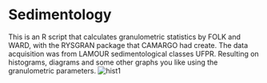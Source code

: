 # Sedimentology
This is an R script that calculates granulometric statistics by FOLK and WARD, with the RYSGRAN package that CAMARGO had create. The data acquisition was from LAMOUR sedimentological classes UFPR.
Resulting on histograms, diagrams and some other graphs you like using the granulometric parameters.
![hist1](https://github.com/KetGirardello/Sedimentology/assets/114042244/94372440-1052-4e31-9e9a-18e5c9a16098)
